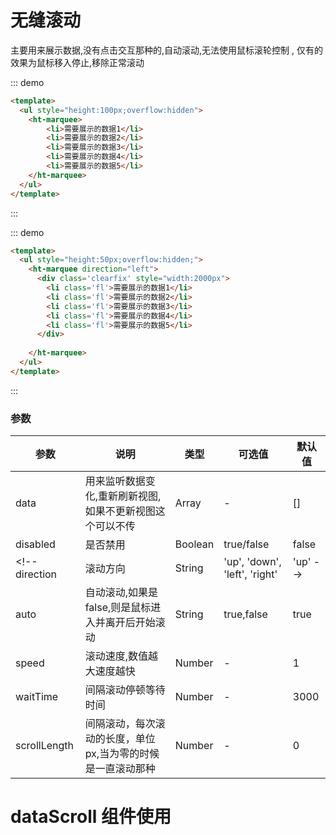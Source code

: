 # 无缝滚动
主要用来展示数据,没有点击交互那种的,自动滚动,无法使用鼠标滚轮控制 , 仅有的效果为鼠标移入停止,移除正常滚动

::: demo 
```html
<template>
  <ul style="height:100px;overflow:hidden">
    <ht-marquee>
        <li>需要展示的数据1</li>
        <li>需要展示的数据2</li>
        <li>需要展示的数据3</li>
        <li>需要展示的数据4</li>
        <li>需要展示的数据5</li>
    </ht-marquee>
  </ul>
</template>
```
:::

::: demo 
```html
<template>
  <ul style="height:50px;overflow:hidden;">
    <ht-marquee direction="left">
      <div class='clearfix' style="width:2000px">
        <li class='fl'>需要展示的数据1</li>
        <li class='fl'>需要展示的数据2</li>
        <li class='fl'>需要展示的数据3</li>
        <li class='fl'>需要展示的数据4</li>
        <li class='fl'>需要展示的数据5</li>
      </div>
        
    </ht-marquee>
  </ul>
</template>
```
:::
### 参数

参数|说明|类型|可选值|默认值
---|---|---|---|---
data|用来监听数据变化,重新刷新视图,如果不更新视图这个可以不传|Array|-|[]
disabled|是否禁用|Boolean|true/false|false
<!-- direction|滚动方向|String|'up', 'down', 'left', 'right'|'up' -->
auto|自动滚动,如果是false,则是鼠标进入并离开后开始滚动|String|true,false|true
speed|滚动速度,数值越大速度越快|Number|-|1
waitTime|间隔滚动停顿等待时间|Number|-|3000
scrollLength|间隔滚动，每次滚动的长度，单位px,当为零的时候是一直滚动那种|Number|-|0


# dataScroll 组件使用
